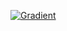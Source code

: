 [![Gradient](https://assets.paperspace.io/img/gradient-badge.svg)](https://console.paperspace.com/github/CultistKun/demson?machine=Free-GPU)


